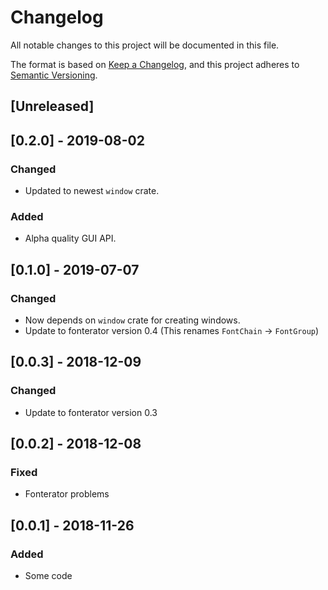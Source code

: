 # Changelog
All notable changes to this project will be documented in this file.

The format is based on [Keep a Changelog](https://keepachangelog.com/en/1.0.0/),
and this project adheres to [Semantic Versioning](https://code.plopgrizzly.com/semver/).

## [Unreleased]

## [0.2.0] - 2019-08-02
### Changed
- Updated to newest `window` crate.

### Added
- Alpha quality GUI API.

## [0.1.0] - 2019-07-07
### Changed
- Now depends on `window` crate for creating windows.
- Update to fonterator version 0.4 (This renames `FontChain` -> `FontGroup`)

## [0.0.3] - 2018-12-09
### Changed
- Update to fonterator version 0.3

## [0.0.2] - 2018-12-08
### Fixed
- Fonterator problems

## [0.0.1] - 2018-11-26
### Added
- Some code
